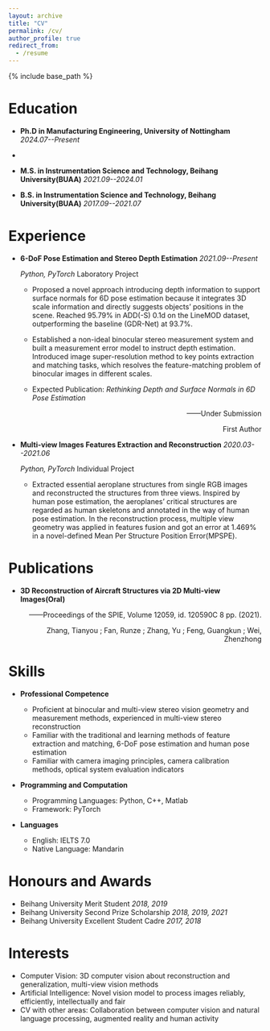 ```yaml
---
layout: archive
title: "CV"
permalink: /cv/
author_profile: true
redirect_from:
  - /resume
---
```


{% include base_path %}

Education
======
* **Ph.D in Manufacturing Engineering, University of Nottingham** *2024.07--Present*
* 
* **M.S. in Instrumentation Science and Technology, Beihang University(BUAA)** *2021.09--2024.01*

* **B.S. in Instrumentation Science and Technology, Beihang University(BUAA)** *2017.09--2021.07*


Experience
======
* **6-DoF Pose Estimation and Stereo Depth Estimation** *2021.09--Present*

  *Python, PyTorch* Laboratory Project
  * Proposed a novel approach introducing depth information to support surface normals for 6D pose estimation because it integrates 3D scale information and directly suggests objects’ positions in the scene. Reached 95.79% in ADD(-S) 0.1d on the LineMOD dataset, outperforming the baseline (GDR-Net) at 93.7%.
  * Established a non-ideal binocular stereo measurement system and built a measurement error model to instruct depth estimation. Introduced image super-resolution method to key points extraction and matching tasks, which resolves the feature-matching problem of binocular images in different scales.

  * Expected Publication:
*Rethinking Depth and Surface Normals in 6D Pose Estimation*
<p align="right">——Under Submission</p>
  
<p align="right"> First Author </p>


* **Multi-view Images Features Extraction and Reconstruction** *2020.03--2021.06*
 
  *Python, PyTorch* Individual Project
  * Extracted essential aeroplane structures from single RGB images and reconstructed the structures from three views. Inspired by human pose estimation, the aeroplanes’ critical structures are regarded as human skeletons and annotated in the way of human pose estimation. In the reconstruction process, multiple view geometry was applied in features fusion and got an error at 1.469% in a novel-defined Mean Per
Structure Position Error(MPSPE).

Publications
======
* **3D Reconstruction of Aircraft Structures via 2D Multi-view Images(Oral)**  
<p align="right">——Proceedings of the SPIE, Volume 12059, id. 120590C 8 pp. (2021).</p>

<p align="right"> Zhang, Tianyou ; Fan, Runze ; Zhang, Yu ; Feng, Guangkun ; Wei, Zhenzhong </p>

Skills
======
* **Professional Competence**
  * Proficient at binocular and multi-view stereo vision geometry and measurement methods, experienced in multi-view stereo reconstruction
  * Familiar with the traditional and learning methods of feature extraction and matching, 6-DoF pose estimation and human pose estimation
  * Familiar with camera imaging principles, camera calibration methods, optical system evaluation indicators
  
* **Programming and Computation**
  * Programming Languages: Python, C++, Matlab
  * Framework: PyTorch
   
* **Languages**
  * English: IELTS 7.0
  * Native Language: Mandarin

  
Honours and Awards
======
* Beihang University Merit Student  *2018, 2019*
* Beihang University Second Prize Scholarship  *2018, 2019, 2021*
* Beihang University Excellent Student Cadre  *2017, 2018*

Interests
======
* Computer Vision: 3D computer vision about reconstruction and generalization, multi-view vision methods
* Artificial Intelligence: Novel vision model to process images reliably, efficiently, intellectually and fair
* CV with other areas: Collaboration between computer vision and natural language processing, augmented reality and human activity

